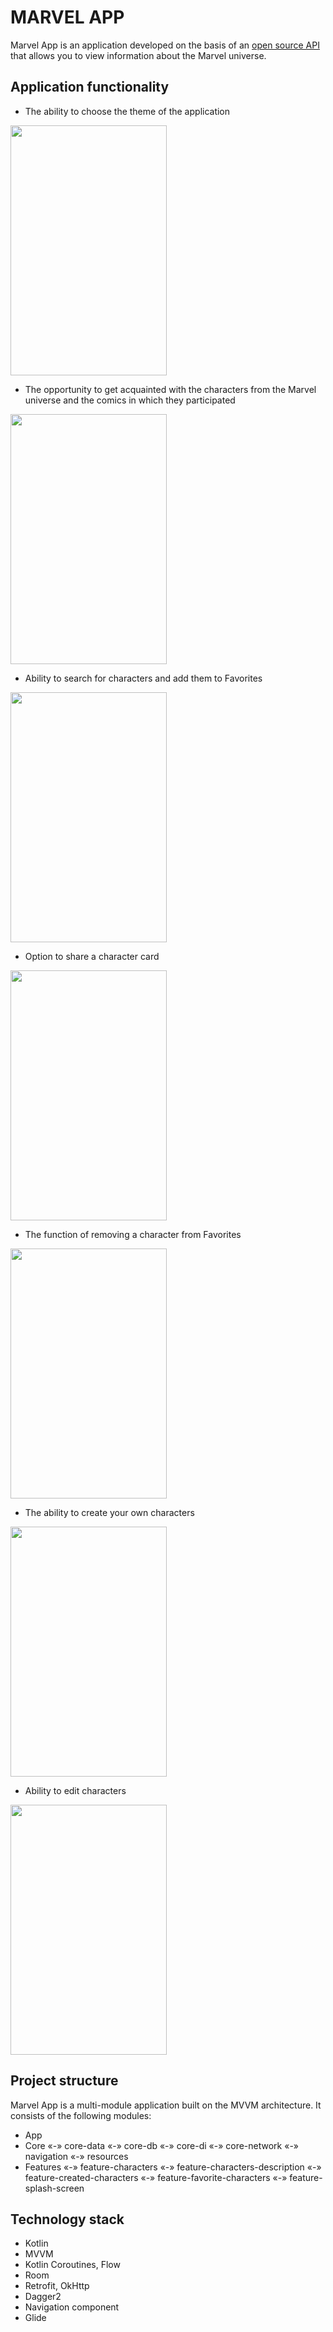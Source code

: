 # MARVEL APP

Marvel App is an application developed on the basis of an [open source API](https://developer.marvel.com/documentation/generalinfo) 
that allows you to view information about the Marvel universe.

## Application functionality

* The ability to choose the theme of the application
  
<img src="gif\1.gif" width="250" height="400" />

* The opportunity to get acquainted with the characters from the Marvel universe and the comics in which they participated

<img src="gif\2.gif" width="250" height="400" />

* Ability to search for characters and add them to Favorites

<img src="gif\3.gif" width="250" height="400" />

* Option to share a character card

<img src="gif\4.gif" width="250" height="400" />

* The function of removing a character from Favorites

<img src="gif\5.gif" width="250" height="400" />

* The ability to create your own characters

<img src="gif\6.gif" width="250" height="400" />

* Ability to edit characters

<img src="gif\7.gif" width="250" height="400" />

## Project structure

Marvel App is a multi-module application built on the MVVM architecture. It consists of the following modules:
* App
* Core
«-» core-data
«-» core-db
«-» core-di
«-» core-network
«-» navigation
«-» resources
* Features
«-» feature-characters
«-» feature-characters-description 
«-» feature-created-characters
«-» feature-favorite-characters
«-» feature-splash-screen

## Technology stack

* Kotlin
* MVVM
* Kotlin Coroutines, Flow
* Room
* Retrofit, OkHttp
* Dagger2
* Navigation component
* Glide
